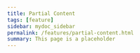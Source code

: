 ```yaml
---
title: Partial Content
tags: [feature]
sidebar: mydoc_sidebar
permalink: /features/partial-content.html
summary: This page is a placeholder  
---
```


